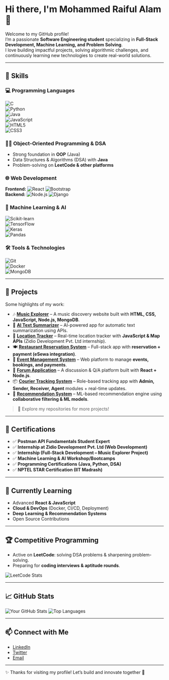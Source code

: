# Hi there, I'm **Mohammed Raiful Alam** 👋  

Welcome to my GitHub profile!  
I’m a passionate **Software Engineering student** specializing in **Full-Stack Development, Machine Learning, and Problem Solving**.  
I love building impactful projects, solving algorithmic challenges, and continuously learning new technologies to create real-world solutions.  

---

## 🚀 Skills  

### 💻 Programming Languages  
![C](https://img.shields.io/badge/C-00599C?style=flat&logo=c&logoColor=white)  
![Python](https://img.shields.io/badge/Python-3776AB?style=flat&logo=python&logoColor=white)  
![Java](https://img.shields.io/badge/Java-007396?style=flat&logo=java&logoColor=white)  
![JavaScript](https://img.shields.io/badge/JavaScript-F7DF1E?style=flat&logo=javascript&logoColor=black)  
![HTML5](https://img.shields.io/badge/HTML5-E34F26?style=flat&logo=html5&logoColor=white)  
![CSS3](https://img.shields.io/badge/CSS3-1572B6?style=flat&logo=css3&logoColor=white)  

### 🧑‍💻 Object-Oriented Programming & DSA  
- Strong foundation in **OOP** (Java)  
- Data Structures & Algorithms (DSA) with **Java**  
- Problem-solving on **LeetCode & other platforms**  

### 🌐 Web Development  
**Frontend:** ![React](https://img.shields.io/badge/React-61DAFB?style=flat&logo=react&logoColor=black) ![Bootstrap](https://img.shields.io/badge/Bootstrap-563D7C?style=flat&logo=bootstrap&logoColor=white)  
**Backend:** ![Node.js](https://img.shields.io/badge/Node.js-339933?style=flat&logo=node.js&logoColor=white) ![Django](https://img.shields.io/badge/Django-092E20?style=flat&logo=django&logoColor=white)  

### 🤖 Machine Learning & AI  
![Scikit-learn](https://img.shields.io/badge/Scikit--Learn-F7931E?style=flat&logo=scikit-learn&logoColor=white)  
![TensorFlow](https://img.shields.io/badge/TensorFlow-FF6F00?style=flat&logo=tensorflow&logoColor=white)  
![Keras](https://img.shields.io/badge/Keras-D00000?style=flat&logo=keras&logoColor=white)  
![Pandas](https://img.shields.io/badge/Pandas-150458?style=flat&logo=pandas&logoColor=white)  

### 🛠️ Tools & Technologies  
![Git](https://img.shields.io/badge/Git-F05032?style=flat&logo=git&logoColor=white)  
![Docker](https://img.shields.io/badge/Docker-2496ED?style=flat&logo=docker&logoColor=white)  
![MongoDB](https://img.shields.io/badge/MongoDB-47A248?style=flat&logo=mongodb&logoColor=white)  

---

## 💼 Projects  

Some highlights of my work:  

- 🎶 **[Music Explorer](link-to-project)** – A music discovery website built with **HTML, CSS, JavaScript, Node.js, MongoDB**.  
- 🤖 **[AI Text Summarizer](link-to-project)** – AI-powered app for automatic text summarization using APIs.  
- 📍 **[Location Tracker](link-to-project)** – Real-time location tracker with **JavaScript & Map APIs** (Zidio Development Pvt. Ltd internship).  
- 🍽️ **[Restaurant Reservation System](link-to-project)** – Full-stack app with **reservation + payment (eSewa integration)**.  
- 🎉 **[Event Management System](link-to-project)** – Web platform to manage **events, bookings, and payments**.  
- 💬 **[Forum Application](link-to-project)** – A discussion & Q/A platform built with **React + Node.js**.  
- 📦 **[Courier Tracking System](link-to-project)** – Role-based tracking app with **Admin, Sender, Receiver, Agent** modules + real-time updates.  
- 🤝 **[Recommendation System](link-to-project)** – ML-based recommendation engine using **collaborative filtering & ML models**.  

> 🔗 Explore my repositories for more projects!  

---

## 📜 Certifications  

- ✅ **Postman API Fundamentals Student Expert**  
- ✅ **Internship at Zidio Development Pvt. Ltd (Web Development)**  
- ✅ **Internship (Full-Stack Development – Music Explorer Project)**  
- ✅ **Machine Learning & AI Workshop/Bootcamps**  
- ✅ **Programming Certifications (Java, Python, DSA)**  
- ✅ **NPTEL STAR Certification (IIT Madrash)**  

---

## 🌱 Currently Learning  

- Advanced **React & JavaScript**  
- **Cloud & DevOps** (Docker, CI/CD, Deployment)  
- **Deep Learning & Recommendation Systems**  
- Open Source Contributions  

---

## 🏆 Competitive Programming  

- Active on **LeetCode**: solving DSA problems & sharpening problem-solving.  
- Preparing for **coding interviews & aptitude rounds**.  

![LeetCode Stats](https://leetcard.jacoblin.cool/Raifulalam?theme=radical&font=Karma&ext=contest)  

---

## 📈 GitHub Stats  

![Your GitHub Stats](https://github-readme-stats.vercel.app/api?username=Raifulalam&show_icons=true&hide_title=true&count_private=true&include_all_commits=true&hide=prs&theme=radical) 
![Top Languages](https://github-readme-stats.vercel.app/api/top-langs/?username=Raifulalam&layout=compact&theme=radical)  

---

## 📫 Connect with Me  

- [LinkedIn](https://www.linkedin.com/in/mohammed-raiful-alam-321021278/)  
- [Twitter](https://x.com/md_raiful7)  
- [Email](mailto:raifulalam0123@gmail.com)  

---

✨ Thanks for visiting my profile! Let’s build and innovate together 🚀  
